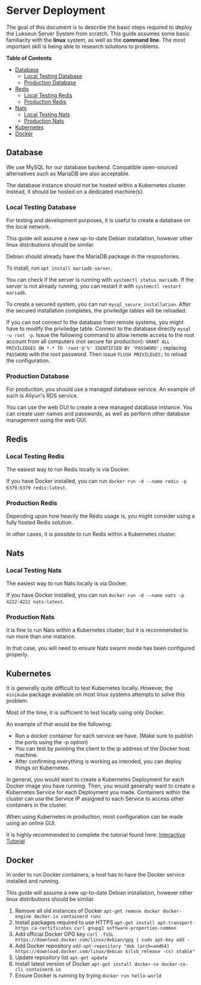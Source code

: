 # Server Deployment

The goal of this document is to describe the basic steps required to deploy the Lukseun Server System from scratch.
This guide assumes some basic familiarity with the **linux** system, as well as the **command line**.
The most important skill is being able to research solutions to problems.

**Table of Contents**
* [Database](#Database)
	* [Local Testing Database](#Local-Testing-Database)
	* [Production Database](#Production-Database)
* [Redis](#Redis)
	* [Local Testing Redis](#Local-Testing-Redis)
	* [Production Redis](#Production-Redis)
* [Nats](#Nats)
	* [Local Testing Nats](#Local-Testing-Nats)
	* [Production Nats](#Production-Nats)
* [Kubernetes](#Kubernetes)
* [Docker](#Docker)

## Database

We use MySQL for our database backend.
Compatible open-sourced alternatives such as MariaDB are also acceptable.

The database instance should not be hosted within a Kubernetes cluster.
Instead, it should be hosted on a dedicated machine(s).

### Local Testing Database
For testing and development purposes, it is useful to create a database on the local network.

This guide will assume a new up-to-date Debian installation, however other linux distributions should be similar.

Debian should already have the MariaDB package in the respositories.

To install, run `apt install mariadb-server`.

You can check if the server is running with `systemctl status mariadb`.
If the server is not already running, you can restart it with `systemctl restart mariadb`.

To create a secured system, you can run `mysql_secure_installation`.
After the secured installation completes, the priviledge tables will be reloaded.

If you can not connect to the database from remote systems, you might have to modify the priviledge table.
Connect to the database directly `mysql -u root -p`.
Issue the following command to allow remote access to the root account from all computers (not secure for production): `GRANT ALL PRIVILEDGES ON *.* TO 'root'@'%' IDENTIFIED BY 'PASSWORD';` replacing `PASSWORD` with the root password.
Then issue `FLUSH PRIVILEGES;` to reload the configuration.

### Production Database
For production, you should use a managed database service.
An example of such is Aliyun's RDS service.

You can use the web GUI to create a new managed database instance.
You can create user names and passwords, as well as perform other database management using the web GUI.


## Redis

### Local Testing Redis
The easiest way to run Redis locally is via Docker.

If you have Docker installed, you can run `docker run -d --name redis -p 6379:6379 redis:latest`.

### Production Redis
Depending upon how heavily the Redis usage is, you might consider using a fully hosted Redis solution.

In other cases, it is possible to run Redis within a Kubernetes cluster.

## Nats

### Local Testing Nats
The easiest way to run Nats locally is via Docker.

If you have Docker installed, you can run `docker run -d --name nats -p 4222:4222 nats:latest`.

### Production Nats
It is fine to run Nats within a Kubernetes cluster, but it is recommended to run more than one instance.

In that case, you will need to ensure Nats swarm mode has been configured properly.


## Kubernetes
It is generally quite difficult to test Kubernetes locally.
However, the `minikube` package available on most linux systems attempts to solve this problem.

Most of the time, it is sufficient to test locally using only Docker.

An example of that would be the following:

* Run a docker container for each service we have. (Make sure to publish the ports using the *-p* option)
* You can test by pointing the client to the ip address of the Docker host machine.
* After confirming everything is working as intended, you can deploy things on Kubernetes.

In general, you would want to create a Kubernetes Deployment for each Docker image you have running.
Then, you would generally want to create a Kubernetes Service for each Deployment you made.
Containers within the cluster can use the Service IP assigned to each Service to access other containers in the cluster.

When using Kubernetes in production, most configuration can be made using an online GUI.

It is highly recommended to complete the tutorial found here: [Interactive Tutorial](https://kubernetes.io/docs/tutorials/kubernetes-basics/)

## Docker
In order to run Docker containers, a host has to have the Docker service installed and running.

This guide will assume a new up-to-date Debian installation, however other linux distributions should be similar.

1. Remove all old instances of Docker `apt-get remove docker docker-engine docker.io containerd runc`
2. Install packages required to use HTTPS `apt-get install apt-transport-https ca-certificates curl gnupg2 software-properties-common`
3. Add official Docker GPG key `curl -fsSL https://download.docker.com/linux/debian/gpg | sudo apt-key add -`
4. Add Docker repository `add-apt-repository "deb [arch=amd64] https://download.docker.com/linux/debian $(lsb_release -cs) stable"`
5. Update repository list `apt-get update`
6. Install latest version of Docker `apt-get install docker-ce docker-ce-cli containerd.io`
7. Ensure Docker is running by trying `docker run hello-world`
